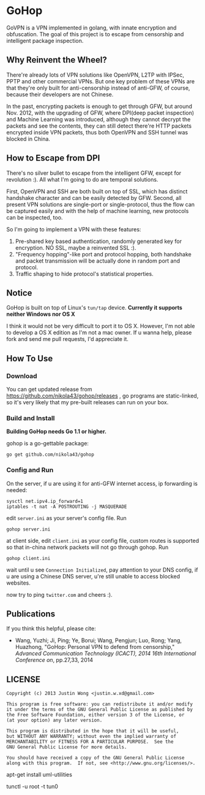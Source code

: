 GoHop
=====
GoVPN is a VPN implemented in golang, with innate encryption and obfuscation. The goal of this project is to escape from censorship and
intelligent package inspection.

Why Reinvent the Wheel?
------

There're already lots of VPN solutions like OpenVPN, L2TP with IPSec, PPTP and other commercial VPNs. But one key problem of these VPNs are
that they're only built for anti-censorship instead of anti-GFW, of course, because their developers are not Chinese.

In the past, encrypting packets is enough to get through GFW, but around Nov. 2012, with the upgrading of GFW, where DPI(deep packet
inspection) and Machine Learning was introduced, although they cannot decrypt the packets and see the contents, they can still detect
there're HTTP packets encrypted inside VPN packets, thus both OpenVPN and SSH tunnel was blocked in China.

How to Escape from DPI
------

There's no silver bullet to escape from the intelligent GFW, except for revolution :). All what I'm going to do are temporal solutions.

First, OpenVPN and SSH are both built on top of SSL, which has distinct handshake character and can be easily detected by GFW. Second, all
present VPN solutions are single-port or single-protocol, thus the flow can be captured easily and with the help of machine learning, new
protocols can be inspected, too.

So I'm going to implement a VPN with these features:

1. Pre-shared key based authentication, randomly generated key for encryption. NO SSL, maybe a reinvented SSL :).
2. "Frequency hopping"-like port and protocol hopping, both handshake and packet transmission will be actually done in random port and protocol.
3. Traffic shaping to hide protocol's statistical properties.

Notice
-------

GoHop is built on top of Linux's `tun/tap` device. **Currently it supports neither Windows nor OS X**

I think it would not be very difficult to port it to OS X. However, I'm not able to develop a OS X edition as I'm not a mac owner. If
u wanna help, please fork and send me pull requests, I'd appreciate it.

How To Use
------

### Download

You can get updated release from https://github.com/nikola43/gohop/releases , go programs are static-linked, so it's very likely that my
pre-built releases can run on your box.

### Build and Install

**Building GoHop needs Go 1.1 or higher.**

gohop is a go-gettable package:

```
go get github.com/nikola43/gohop
```

### Config and Run

On the server, if u are using it for anti-GFW internet access, ip forwarding is needed:

```
sysctl net.ipv4.ip_forward=1
iptables -t nat -A POSTROUTING -j MASQUERADE
```

edit `server.ini` as your server's config file. Run
```
gohop server.ini
```

at client side, edit `client.ini` as your config file, custom routes is supported so that in-china network packets will not go through gohop. Run
```
gohop client.ini
```
wait until u see `Connection Initialized`, pay attention to your DNS config, if u are using a Chinese DNS server, u're still unable to
access blocked websites.

now try to ping `twitter.com` and cheers :).


Publications
-------

If you think this helpful, please cite:

* Wang, Yuzhi; Ji, Ping; Ye, Borui; Wang, Pengjun; Luo, Rong; Yang, Huazhong, "GoHop: Personal VPN to defend from censorship," 
_Advanced Communication Technology (ICACT), 2014 16th International Conference on_, pp.27,33, 2014


LICENSE
------

```
Copyright (c) 2013 Justin Wong <justin.w.xd@gmail.com>

This program is free software: you can redistribute it and/or modify    
it under the terms of the GNU General Public License as published by    
the Free Software Foundation, either version 3 of the License, or    
(at your option) any later version.    

This program is distributed in the hope that it will be useful,    
but WITHOUT ANY WARRANTY; without even the implied warranty of    
MERCHANTABILITY or FITNESS FOR A PARTICULAR PURPOSE.  See the    
GNU General Public License for more details.    

You should have received a copy of the GNU General Public License    
along with this program.  If not, see <http://www.gnu.org/licenses/>.
```



apt-get install uml-utilities

tunctl -u root -t tun0

